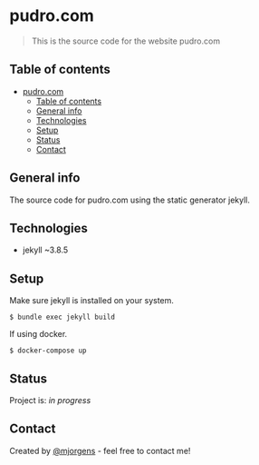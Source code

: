 # pudro.com
> This is the source code for the website pudro.com

## Table of contents
- [pudro.com](#pudrocom)
  - [Table of contents](#table-of-contents)
  - [General info](#general-info)
  - [Technologies](#technologies)
  - [Setup](#setup)
  - [Status](#status)
  - [Contact](#contact)

## General info
The source code for pudro.com using the static generator jekyll.

## Technologies
* jekyll ~3.8.5

## Setup
Make sure jekyll is installed on your system.
```
$ bundle exec jekyll build
```
If using docker.
```
$ docker-compose up
```
## Status
Project is: _in progress_

## Contact
Created by [@mjorgens](https://github.com/mjorgens) - feel free to contact me!